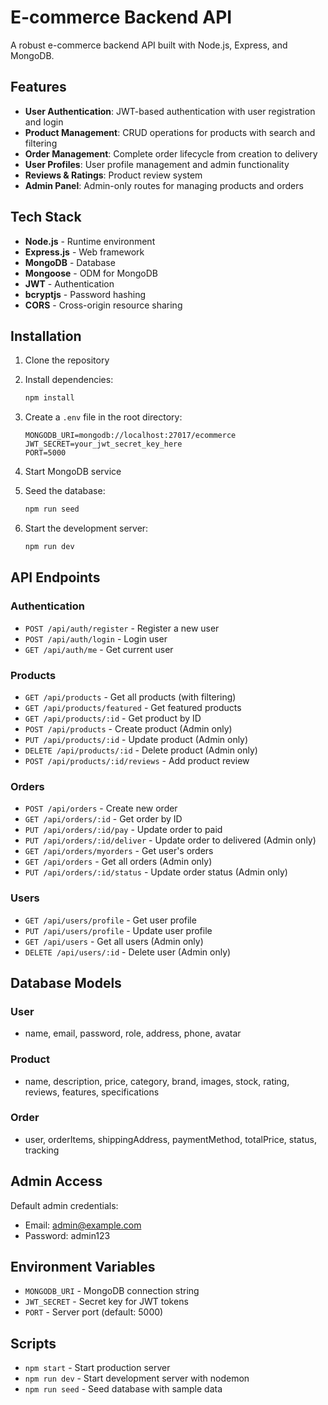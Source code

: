 # E-commerce Backend API

A robust e-commerce backend API built with Node.js, Express, and MongoDB.

## Features

- **User Authentication**: JWT-based authentication with user registration and login
- **Product Management**: CRUD operations for products with search and filtering
- **Order Management**: Complete order lifecycle from creation to delivery
- **User Profiles**: User profile management and admin functionality
- **Reviews & Ratings**: Product review system
- **Admin Panel**: Admin-only routes for managing products and orders

## Tech Stack

- **Node.js** - Runtime environment
- **Express.js** - Web framework
- **MongoDB** - Database
- **Mongoose** - ODM for MongoDB
- **JWT** - Authentication
- **bcryptjs** - Password hashing
- **CORS** - Cross-origin resource sharing

## Installation

1. Clone the repository
2. Install dependencies:
   ```bash
   npm install
   ```

3. Create a `.env` file in the root directory:
   ```
   MONGODB_URI=mongodb://localhost:27017/ecommerce
   JWT_SECRET=your_jwt_secret_key_here
   PORT=5000
   ```

4. Start MongoDB service

5. Seed the database:
   ```bash
   npm run seed
   ```

6. Start the development server:
   ```bash
   npm run dev
   ```

## API Endpoints

### Authentication
- `POST /api/auth/register` - Register a new user
- `POST /api/auth/login` - Login user
- `GET /api/auth/me` - Get current user

### Products
- `GET /api/products` - Get all products (with filtering)
- `GET /api/products/featured` - Get featured products
- `GET /api/products/:id` - Get product by ID
- `POST /api/products` - Create product (Admin only)
- `PUT /api/products/:id` - Update product (Admin only)
- `DELETE /api/products/:id` - Delete product (Admin only)
- `POST /api/products/:id/reviews` - Add product review

### Orders
- `POST /api/orders` - Create new order
- `GET /api/orders/:id` - Get order by ID
- `PUT /api/orders/:id/pay` - Update order to paid
- `PUT /api/orders/:id/deliver` - Update order to delivered (Admin only)
- `GET /api/orders/myorders` - Get user's orders
- `GET /api/orders` - Get all orders (Admin only)
- `PUT /api/orders/:id/status` - Update order status (Admin only)

### Users
- `GET /api/users/profile` - Get user profile
- `PUT /api/users/profile` - Update user profile
- `GET /api/users` - Get all users (Admin only)
- `DELETE /api/users/:id` - Delete user (Admin only)

## Database Models

### User
- name, email, password, role, address, phone, avatar

### Product
- name, description, price, category, brand, images, stock, rating, reviews, features, specifications

### Order
- user, orderItems, shippingAddress, paymentMethod, totalPrice, status, tracking

## Admin Access

Default admin credentials:
- Email: admin@example.com
- Password: admin123

## Environment Variables

- `MONGODB_URI` - MongoDB connection string
- `JWT_SECRET` - Secret key for JWT tokens
- `PORT` - Server port (default: 5000)

## Scripts

- `npm start` - Start production server
- `npm run dev` - Start development server with nodemon
- `npm run seed` - Seed database with sample data 